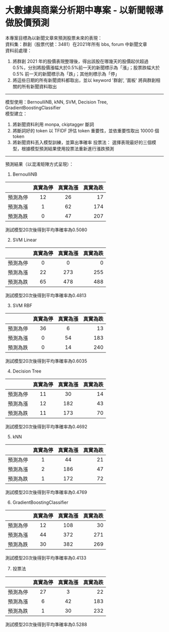 # 大數據與商業分析期中專案 - 以新聞報導做股價預測
本專案目標為以新聞文章來預測股票未來的表現：  
資料集：群創（股票代號：3481）在2021年所有 bbs, forum 中新聞文章  
資料前處理：  
 1. 將群創 2021 年的股價表現整理後，得出該股在哪幾天的股價起伏超過 0.5%，分別將股價漲幅大於0.5%前一天的新聞標示為「漲」；股票跌幅大於 0.5% 前一天的新聞標示為「跌」；其他則標示為「停」
 2. 將這些日期的所有新聞資料都取出，並以 keyword '群創‘, '面板' 將與群創相關的所有新聞資料取出  
----------------------------------------  
模型使用：BernoulliNB, kNN, SVM, Decision Tree, GradientBoostingClassifier  
模型建立：  
 1. 將新聞資料利用 monpa, ckiptagger 斷詞
 2. 將斷詞好的 token 以 TFIDF 評估 token 重要性，並依重要性取出 10000 個 token
 3. 將新聞資料丟入模型訓練，並算出準確率
投票法：
 選擇表現最好的三個模型，根據模型預測結果使用投票法重新進行漲跌預測
-----------------------------------------
預測結果（以混淆矩陣方式呈現）：
 1. BernoulliNB

|          | 真實為停 | 真實為漲 | 真實為跌 |
|----------|:-------:|:-------:|---------:|
| 預測為停 | 12 | 26 | 17 |
| 預測為漲 | 1 | 62 | 174 |
| 預測為跌 | 0 | 47 | 207 |


測試模型20次後得到平均準確率為0.5080

 2. SVM Linear  

|          | 真實為停 | 真實為漲 | 真實為跌 |
|----------|:-------:|:-------:|---------:|
| 預測為停 | 0 | 0 | 0 |
| 預測為漲 | 22 | 273 | 255 |
| 預測為跌 | 65 | 478 | 488 |

 
 測試模型20次後得到平均準確率為0.4813
 
 3. SVM RBF

|          | 真實為停 | 真實為漲 | 真實為跌 |
|----------|:-------:|:-------:|---------:|
| 預測為停 | 36 | 6 | 13 |
| 預測為漲 | 0 | 54 | 183 |
| 預測為跌 | 0 | 14 | 240 |


測試模型20次後得到平均準確率為0.6035

 4. Decision Tree

|          | 真實為停 | 真實為漲 | 真實為跌 |
|----------|:-------:|:-------:|---------:|
| 預測為停 | 11 | 30 | 14 |
| 預測為漲 | 12 | 182 | 43 |
| 預測為跌 | 11 | 173 | 70 |


測試模型20次後得到平均準確率為0.4692

 5. kNN

|          | 真實為停 | 真實為漲 | 真實為跌 |
|----------|:-------:|:-------:|---------:|
| 預測為停 | 1 | 44 | 21 |
| 預測為漲 | 2 | 186 | 47 |
| 預測為跌 | 1 | 172 | 72 |


測試模型20次後得到平均準確率為0.4769

6. GradientBoostingClassifier  

|          | 真實為停 | 真實為漲 | 真實為跌 |
|----------|:-------:|:-------:|---------:|
| 預測為停 | 12 | 108 | 30 |
| 預測為漲 | 44 | 372 | 271 |
| 預測為跌 | 30 | 382 | 269 |


測試模型20次後得到平均準確率為0.4133

 7. 投票法

|          | 真實為停 | 真實為漲 | 真實為跌 |
|----------|:-------:|:-------:|---------:|
| 預測為停 | 27 | 3 | 22 |
| 預測為漲 | 6 | 42 | 183 |
| 預測為跌 | 1 | 30 | 232 |


測試模型20次後得到平均準確率為0.5288
